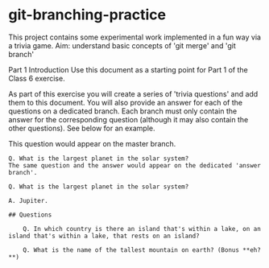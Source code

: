 # git-branching-practice

This project contains some experimental work implemented in a fun way via a trivia game. Aim: understand basic concepts of 'git merge' and 'git branch'

Part 1
Introduction
Use this document as a starting point for Part 1 of the Class 6 exercise.

As part of this exercise you will create a series of 'trivia questions' and add them to this document. You will also provide an answer for each of the questions on a dedicated branch. Each branch must only contain the answer for the corresponding question (although it may also contain the other questions). See below for an example.

This question would appear on the master branch.


	Q. What is the largest planet in the solar system?
	The same question and the answer would appear on the dedicated 'answer branch'.

	Q. What is the largest planet in the solar system?

	A. Jupiter.

	## Questions

		Q. In which country is there an island that's within a lake, on an island that's within a lake, that rests on an island?

		Q. What is the name of the tallest mountain on earth? (Bonus **eh?**)